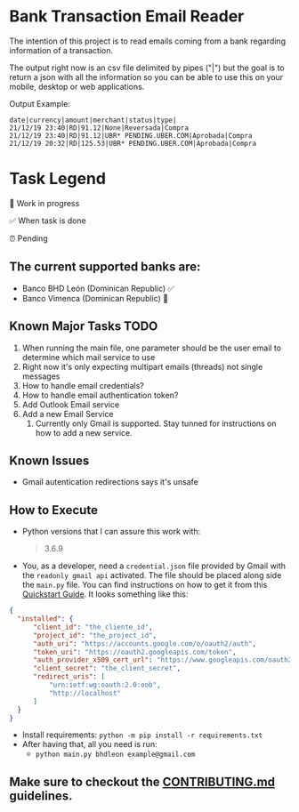 # Bank Transaction Email Reader

The intention of this project is to read emails coming from a bank regarding information of a transaction.

The output right now is an csv file delimited by pipes ("|") but the goal is to return a json with all the information so you can be able to use this on your mobile, desktop or web applications.

Output Example:

    date|currency|amount|merchant|status|type|
    21/12/19 23:40|RD|91.12|None|Reversada|Compra
    21/12/19 23:40|RD|91.12|UBR* PENDING.UBER.COM|Aprobada|Compra
    21/12/19 20:32|RD|125.53|UBR* PENDING.UBER.COM|Aprobada|Compra

# Task Legend

:construction: Work in progress

:white_check_mark: When task is done

:alarm_clock: Pending

## The current supported banks are:
  - Banco BHD León (Dominican Republic) :white_check_mark:
  - Banco Vimenca (Dominican Republic) :construction:

## Known Major Tasks TODO

  1. When running the main file, one parameter should be the user email to determine which mail service to use
  2. Right now it's only expecting multipart emails (threads) not single messages
  3. How to handle email credentials?
  4. How to handle email authentication token?
  5. Add Outlook Email service
  6. Add a new Email Service 
     1. Currently only Gmail is supported. Stay tunned for instructions on how to add a new service. 

## Known Issues

  - Gmail autentication redirections says it's unsafe

## How to Execute

  - Python versions that I can assure this work with: 
    >3.6.9
    
  - You, as a developer, need a `credential.json` file provided by Gmail with the `readonly gmail api` activated. The file should be placed along side the `main.py` file. You can find instructions on how to get it from this [Quickstart Guide](https://developers.google.com/gmail/api/quickstart/python). It looks something like this:
  ```json
  {
    "installed": {
        "client_id": "the_cliente_id",
        "project_id": "the_project_id",
        "auth_uri": "https://accounts.google.com/o/oauth2/auth",
        "token_uri": "https://oauth2.googleapis.com/token",
        "auth_provider_x509_cert_url": "https://www.googleapis.com/oauth2/v1/certs",
        "client_secret": "the_client_secret",
        "redirect_uris": [
            "urn:ietf:wg:oauth:2.0:oob",
            "http://localhost"
        ]
    }
  }
  ```
  - Install requirements: `python -m pip install -r requirements.txt`
  - After having that, all you need is run:
    - `python main.py bhdleon example@gmail.com`

## Make sure to checkout the [CONTRIBUTING.md](./CONTRIBUTING.md) guidelines.
